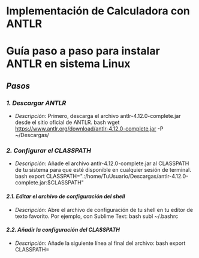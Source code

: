 # Implementación de Calculadora con ANTLR
# Guía paso a paso para instalar ANTLR en sistema Linux

## *Pasos*

### *1. Descargar ANTLR*
   - *Descripción:* Primero, descarga el archivo antlr-4.12.0-complete.jar desde el sitio oficial de ANTLR.
     bash
     wget https://www.antlr.org/download/antlr-4.12.0-complete.jar -P ~/Descargas/
     

### *2. Configurar el CLASSPATH*
   - *Descripción:* Añade el archivo antlr-4.12.0-complete.jar al CLASSPATH de tu sistema para que esté disponible en cualquier sesión de terminal.
     bash
     export CLASSPATH=".:/home/TuUsuario/Descargas/antlr-4.12.0-complete.jar:$CLASSPATH"
     

#### *2.1. Editar el archivo de configuración del shell*
   - *Descripción:* Abre el archivo de configuración de tu shell en tu editor de texto favorito. Por ejemplo, con Sublime Text:
     bash
     subl ~/.bashrc
     

#### *2.2. Añadir la configuración del CLASSPATH*
   - *Descripción:* Añade la siguiente línea al final del archivo:
     bash
     export CLASSPATH=
